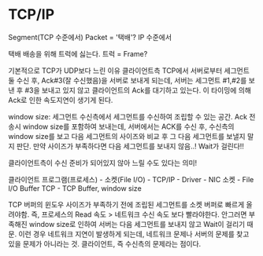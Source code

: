 # TCP/IP

Segment(TCP 수준에서)
Packet = '택배'? IP 수준에서

택배 배송을 위해 트럭에 싫는다. 트럭 = Frame?

기본적으로 TCP가 UDP보다 느린 이유
클라이언트측 TCP에서 서버로부터 세그먼트 둘 수신 후, Ack#3(잘 수신했음)을 서버로 보내게 되는데, 서버는 세그먼트 #1,#2를 보낸 후 #3을 보내고 있지 않고 클라이언트의 Ack를 대기하고 있는다. 이 타이밍에 의해 Ack로 인한 속도지연이 생기게 된다.

window size: 세그먼트 수신측에서 세그먼트를 수신하여 조립할 수 있는 공간.
Ack 전송시 window size를 포함하여 보내는데, 서버에서는 ACK를 수신 후, 수신측의 window size를 보고 다음 세그먼트의 사이즈와 비교 후 그 다음 세그먼트를 보낼지 말지 판단. 만약 사이즈가 부족하다면 다음 세그먼트를 보내지 않음..! Wait가 걸린다!!

클라이언트측이 수신 준비가 되어있지 않아 느릴 수도 있다는 의미!

클라이언트 프로그램(프로세스) - 소켓(File I/O) - TCP/IP - Driver - NIC
소켓 - File I/O Buffer 
TCP - TCP Buffer, window size

TCP 버퍼의 윈도우 사이즈가 부족하기 전에 조립된 세그먼트를 소켓 버퍼로 빠르게 올려야함.
즉, 프로세스의 Read 속도 > 네트워크 수신 속도 보다 빨라야한다.
안그러면 부족해진 window size로 인하여 서버는 다음 세그먼트를 보내지 않고 Wait이 걸리기 때문.
이런 경우 네트워크 지연이 발생하게 되는데, 네트워크 문제나 서버의 문제를 찾고 있을 문제가 아니라는 것. 클라이언트, 즉 수신측의 문제라는 점이다.

